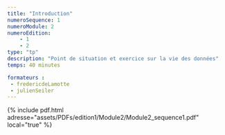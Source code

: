 ```yaml
---
title: "Introduction"
numeroSequence: 1
numeroModule: 2
numeroEdition:
    - 1
    - 2
type: "tp"
description: "Point de situation et exercice sur la vie des données"
temps: 40 minutes

formateurs :
 - fredericdeLamotte
 - julienSeiler
---
```


{% include pdf.html adresse="assets/PDFs/edition1/Module2/Module2_sequence1.pdf" local="true" %}
